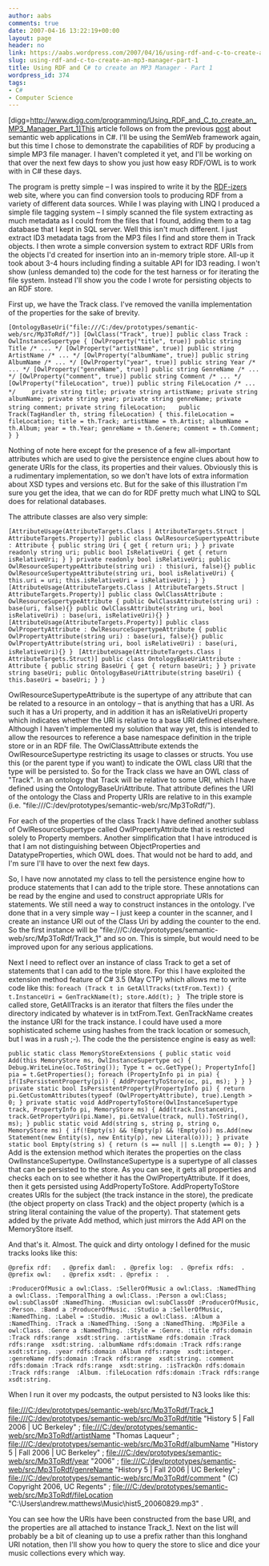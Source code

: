 ```yaml
---
author: aabs
comments: true
date: 2007-04-16 13:22:19+00:00
layout: page
header: no
link: https://aabs.wordpress.com/2007/04/16/using-rdf-and-c-to-create-an-mp3-manager-part-1/
slug: using-rdf-and-c-to-create-an-mp3-manager-part-1
title: Using RDF and C# to create an MP3 Manager - Part 1
wordpress_id: 374
tags:
- C#
- Computer Science
---
```


[digg=http://www.digg.com/programming/Using_RDF_and_C_to_create_an_MP3_Manager_Part_1]This article follows on from the previous [post](http://aabs.wordpress.com/2007/04/13/a-simple-semantic-web-application-in-c/) about semantic web applications in C#. I'll be using the SemWeb framework again, but this time I chose to demonstrate the capabilities of RDF by producing a simple MP3 file manager. I haven't completed it yet, and I'll be working on that over the next few days to show you just how easy RDF/OWL is to work with in C# these days.

The program is pretty simple – I was inspired to write it by the [RDF-izers](http://simile.mit.edu/wiki/RDFizers) web site, where you can find conversion tools to producing RDF from a variety of different data sources. While I was playing with LINQ I produced a simple file tagging system – I simply scanned the file system extracting as much metadata as I could from the files that I found, adding them to a tag database that I kept in SQL server. Well this isn't much different. I just extract ID3 metadata tags from the MP3 files I find and store them in Track objects. I then wrote a simple conversion system to extract RDF URIs from the objects I'd created for insertion into an in-memory triple store. All-up it took about 3-4 hours including finding a suitable API for ID3 reading. I won't show (unless demanded to) the code for the test harness or for iterating the file system. Instead I'll show you the code I wrote for persisting objects to an RDF store.

First up, we have the Track class. I've removed the vanilla implementation of the properties for the sake of brevity.

`[OntologyBaseUri("file:///C:/dev/prototypes/semantic-web/src/Mp3ToRdf/")]
[OwlClass("Track", true)]
public class Track : OwlInstanceSupertype
{
[OwlProperty("title", true)]
public string Title /* ... */
[OwlProperty("artistName", true)]
public string ArtistName /* ... */
[OwlProperty("albumName", true)]
public string AlbumName /* ... */
[OwlProperty("year", true)]
public string Year /* ... */
[OwlProperty("genreName", true)]
public string GenreName /* ... */
[OwlProperty("comment", true)]
public string Comment /* ... */
[OwlProperty("fileLocation", true)]
public string FileLocation /* ... */
`
`    private string title;
private string artistName;
private string albumName;
private string year;
private string genreName;
private string comment;
private string fileLocation;
`
`    public Track(TagHandler th, string fileLocation)
{
this.fileLocation = fileLocation;
title = th.Track;
artistName = th.Artist;
albumName = th.Album;
year = th.Year;
genreName = th.Genere;
comment = th.Comment;
}
}
`

Nothing of note here except for the presence of a few all-important attributes which are used to give the persistence engine clues about how to generate URIs for the class, its properties and their values. Obviously this is a rudimentary implementation, so we don't have lots of extra information about XSD types and versions etc. But for the sake of this illustration I'm sure you get the idea, that we can do for RDF pretty much what LINQ to SQL does for relational databases.

The attribute classes are also very simple:

`[AttributeUsage(AttributeTargets.Class | AttributeTargets.Struct | AttributeTargets.Property)]
public class OwlResourceSupertypeAttribute : Attribute
{
public string Uri
{
get { return uri; }
}
private readonly string uri;
public bool IsRelativeUri
{
get { return isRelativeUri; }
}
private readonly bool isRelativeUri;
public OwlResourceSupertypeAttribute(string uri)
: this(uri, false){}
public OwlResourceSupertypeAttribute(string uri, bool isRelativeUri)
{
this.uri = uri;
this.isRelativeUri = isRelativeUri;
}
}
`
`[AttributeUsage(AttributeTargets.Class | AttributeTargets.Struct | AttributeTargets.Property)]
public class OwlClassAttribute : OwlResourceSupertypeAttribute
{
public OwlClassAttribute(string uri)
: base(uri, false){}
public OwlClassAttribute(string uri, bool isRelativeUri)
: base(uri, isRelativeUri){}
}
`
`[AttributeUsage(AttributeTargets.Property)]
public class OwlPropertyAttribute : OwlResourceSupertypeAttribute
{
public OwlPropertyAttribute(string uri)
: base(uri, false){}
public OwlPropertyAttribute(string uri, bool isRelativeUri)
: base(uri, isRelativeUri){}
}
`
`[AttributeUsage(AttributeTargets.Class | AttributeTargets.Struct)]
public class OntologyBaseUriAttribute : Attribute
{
public string BaseUri
{
get { return baseUri; }
}
private string baseUri;
public OntologyBaseUriAttribute(string baseUri)
{
this.baseUri = baseUri;
}
}
`

OwlResourceSupertypeAttribute is the supertype of any attribute that can be related to a resource in an ontology – that is anything that has a URI. As such it has a Uri property, and in addition it has an isRelativeUri property which indicates whether the URI is relative to a base URI defined elsewhere. Although I haven't implemented my solution that way yet, this is intended to allow the resources to reference a base namespace definition in the triple store or in an RDF file. The OwlClassAttribute extends the OwlResourceSupertype restricting its usage to classes or structs. You use this (or the parent type if you want) to indicate the OWL class URI that the type will be persisted to. So for the Track class we have an OWL class of "Track". In an ontology that Track will be relative to some URI, which I have defined using the OntologyBaseUriAttribute. That attribute defines the URI of the ontology the Class and Property URIs are relative to in this example (i.e. "file:///C:/dev/prototypes/semantic-web/src/Mp3ToRdf/").

For each of the properties of the class Track I have defined another sublass of OwlResourceSupertype called OwlPropertyAttribute that is restricted solely to Property members. Another simplification that I have introduced is that I am not distinguishing between ObjectProperties and DatatypeProperties, which OWL does. That would not be hard to add, and I'm sure I'll have to over the next few days.

So, I have now annotated my class to tell the persistence engine how to produce statements that I can add to the triple store. These annotations can be read by the engine and used to construct appropriate URIs for statements. We still need a way to construct instances in the ontology. I've done that in a very simple way – I just keep a counter in the scanner, and I create an instance URI out of the Class Uri by adding the counter to the end. So the first instance will be "file:///C:/dev/prototypes/semantic-web/src/Mp3ToRdf/Track_1" and so on. This is simple, but would need to be improved upon for any serious applications.

Next I need to reflect over an instance of class Track to get a set of statements that I can add to the triple store. For this I have exploited the extension method feature of C# 3.5 (May CTP) which allows me to write code like this:
`foreach (Track t in GetAllTracks(txtFrom.Text))
{
t.InstanceUri = GenTrackName(t);
store.Add(t);
}
`
The triple store is called store, GetAllTracks is an iterator that filters the files under the directory indicated by whatever is in txtFrom.Text. GenTrackName creates the instance URI for the track instance. I could have used a more sophisticated scheme using hashes from the track location or somesuch, but I was in a rush ;-). The code the the persistence engine is easy as well:

`public static class MemoryStoreExtensions
{
public static void Add(this MemoryStore ms, OwlInstanceSupertype oc)
{
Debug.WriteLine(oc.ToString());
Type t = oc.GetType();
PropertyInfo[] pia = t.GetProperties();
foreach (PropertyInfo pi in pia)
{
if(IsPersistentProperty(pi))
{
AddPropertyToStore(oc, pi, ms);
}
}
}
private static bool IsPersistentProperty(PropertyInfo pi)
{
return pi.GetCustomAttributes(typeof (OwlPropertyAttribute), true).Length > 0;
}
private static void AddPropertyToStore(OwlInstanceSupertype track, PropertyInfo pi, MemoryStore ms)
{
Add(track.InstanceUri, track.GetPropertyUri(pi.Name), pi.GetValue(track, null).ToString(), ms);
}
public static void Add(string s, string p, string o, MemoryStore ms)
{
if(!Empty(s) && !Empty(p) && !Empty(o))
ms.Add(new Statement(new Entity(s), new Entity(p), new Literal(o)));
}
private static bool Empty(string s)
{
return (s == null || s.Length == 0);
}
}
`
Add is the extension method which iterates the properties on the class OwlInstanceSupertype. OwlInstanceSupertype is a supertype of all classes that can be persisted to the store. As you can see, it gets all properties and checks each on to see whether it has the OwlPropertyAttribute. If it does, then it gets persisted using AddPropertyToStore. AddPropertyToStore creates URIs for the subject (the track instance in the store), the predicate (the object property on class Track) and the object property (which is a string literal containing the value of the property). That statement gets added by the private Add method, which just mirrors the Add API on the MemoryStore itself.

And that's it. Almost. The quick and dirty ontology I defined for the music tracks looks like this:

`@prefix rdf:   .
@prefix daml:  .
@prefix log:  .
@prefix rdfs:  .
@prefix owl:   .
@prefix xsdt: .
@prefix :  .`

`:ProducerOfMusic a owl:Class.
:SellerOfMusic a owl:Class.
:NamedThing a owl:Class.
:TemporalThing a owl:Class.
:Person a owl:Class;
owl:subClassOf :NamedThing.
:Musician owl:subClassOf :ProducerOfMusic, :Person.
:Band a :ProducerOfMusic.
:Studio a :SellerOfMusic, :NamedThing.
:Label = :Studio.
:Music a owl:Class.
:Album a :NamedThing.
:Track a :NamedThing.
:Song a :NamedThing.
:Mp3File a owl:Class.
:Genre a :NamedThing.
:Style = :Genre.
:title
rdfs:domain :Track
rdfs:range  xsdt:string.
:artistName
rdfs:domain :Track
rdfs:range  xsdt:string.
:albumName
rdfs:domain :Track
rdfs:range  xsdt:string.
:year
rdfs:domain :Album
rdfs:range  xsdt:integer.
:genreName
rdfs:domain :Track
rdfs:range  xsdt:string.
:comment
rdfs:domain :Track
rdfs:range  xsdt:string.
:isTrackOn
rdfs:domain :Track
rdfs:range  :Album.
:fileLocation
rdfs:domain :Track
rdfs:range  xsdt:string.
`

When I run it over my podcasts, the output persisted to N3 looks like this:



<file:///C:/dev/prototypes/semantic-web/src/Mp3ToRdf/Track_1> <file:///C:/dev/prototypes/semantic-web/src/Mp3ToRdf/title> "History 5 | Fall 2006 | UC Berkeley" ; <file:///C:/dev/prototypes/semantic-web/src/Mp3ToRdf/artistName> "Thomas Laqueur" ;
<file:///C:/dev/prototypes/semantic-web/src/Mp3ToRdf/albumName> "History 5 | Fall 2006 | UC Berkeley" ;
<file:///C:/dev/prototypes/semantic-web/src/Mp3ToRdf/year> "2006" ;
<file:///C:/dev/prototypes/semantic-web/src/Mp3ToRdf/genreName> "History 5 | Fall 2006 | UC Berkeley" ;
<file:///C:/dev/prototypes/semantic-web/src/Mp3ToRdf/comment> " (C) Copyright 2006, UC Regents" ;
<file:///C:/dev/prototypes/semantic-web/src/Mp3ToRdf/fileLocation> "C:\\Users\\andrew.matthews\\Music\\hist5_20060829.mp3" .


You can see how the URIs have been constructed from the base URI, and the properties are all attached to instance Track_1. Next on the list will probably be a bit of cleaning up to use a prefix rather than this longhand URI notation, then I'll show you how to query the store to slice and dice your music collections every which way.
